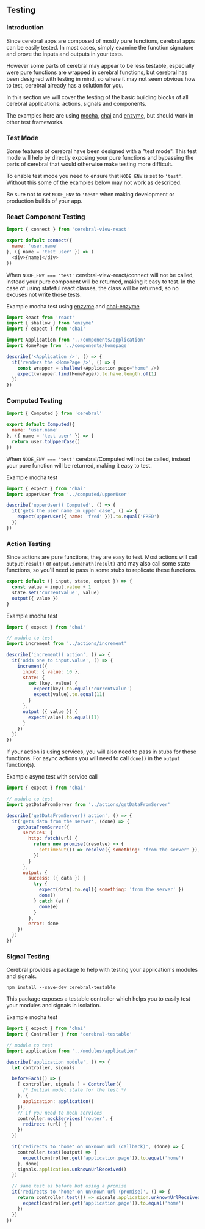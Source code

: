 ## Testing

### Introduction

Since cerebral apps are composed of mostly pure functions, cerebral apps can be easily tested. In most cases, simply examine the function signature and prove the inputs and outputs in your tests.

However some parts of cerebral may appear to be less testable, especially were pure functions are wrapped in cerebral functions, but cerebral has been designed with testing in mind, so where it may not seem obvious how to test, cerebral already has a solution for you.

In this section we will cover the testing of the basic building blocks of all cerebral applications: actions, signals and components.

The examples here are using [mocha](https://mochajs.org/), [chai](http://chaijs.com/) and [enzyme](http://airbnb.io/enzyme/), but should work in other test frameworks.

### Test Mode

Some features of cerebral have been designed with a "test mode". This test mode will help by directly exposing your pure functions and bypassing the parts of cerebral that would otherwise make testing more difficult.

To enable test mode you need to ensure that `NODE_ENV` is set to `'test'`. Without this some of the examples below may not work as described.

Be sure not to set `NODE_ENV` to `'test'` when making development or production builds of your app.

### React Component Testing

```js
import { connect } from 'cerebral-view-react'

export default connect({
  name: 'user.name'
}, ({ name = 'test user' }) => (
  <div>{name}</div>
))
```

When `NODE_ENV === 'test'` cerebral-view-react/connect will not be called, instead your pure component will be returned, making it easy to test. In the case of using stateful react classes, the class will be returned, so no excuses not write those tests.

Example mocha test using [enzyme](http://airbnb.io/enzyme/) and [chai-enzyme](https://github.com/producthunt/chai-enzyme)
```js
import React from 'react'
import { shallow } from 'enzyme'
import { expect } from 'chai'

import Application from '../components/application'
import HomePage from '../components/homepage'

describe('<Application />', () => {
  it('renders the <HomePage />', () => {
    const wrapper = shallow(<Application page="home" />)
    expect(wrapper.find(HomePage)).to.have.length.of(1)
  })
})
```

### Computed Testing

```js
import { Computed } from 'cerebral'

export default Computed({
  name: 'user.name'
}, ({ name = 'test user' }) => {
  return user.toUpperCase()
})
```

When `NODE_ENV === 'test'` cerebral/Computed will not be called, instead your pure function will be returned, making it easy to test.

Example mocha test
```js
import { expect } from 'chai'
import upperUser from '../computed/upperUser'

describe('upperUser() Computed', () => {
  it('gets the user name in upper case', () => {
    expect(upperUser({ name: 'fred' })).to.equal('FRED')
  })
})
```

### Action Testing

Since actions are pure functions, they are easy to test. Most actions will call `output(result)` or `output.somePath(result)` and may also call some state functions, so you'll need to pass in some stubs to replicate these functions.

```js
export default ({ input, state, output }) => {
  const value = input.value + 1
  state.set('currentValue', value)
  output({ value })
}
```

Example mocha test
```js
import { expect } from 'chai'

// module to test
import increment from '../actions/increment'

describe('increment() action', () => {
  it('adds one to input.value', () => {
    increment({
      input: { value: 10 },
      state: {
        set (key, value) {
          expect(key).to.equal('currentValue')
          expect(value).to.equal(11)
        }
      },
      output ({ value }) {
        expect(value).to.equal(11)
      }
    })
  })
})
```

If your action is using services, you will also need to pass in stubs for those functions. For async actions you will need to call `done()` in the `output` function(s).

Example async test with service call
```js
import { expect } from 'chai'

// module to test
import getDataFromServer from '../actions/getDataFromServer'

describe('getDataFromServer() action', () => {
  it('gets data from the server', (done) => {
    getDataFromServer({
      services: {
        http: fetch(url) {
          return new promise((resolve) => {
            setTimeout(() => resolve({ something: 'from the server' }), 100)
          })
        }
      },
      output: {
        success: ({ data }) {
          try {
            expect(data).to.eql({ something: 'from the server' })
            done()
          } catch (e) {
            done(e)
          }
        },
        error: done
    })
  })
})
```

### Signal Testing

Cerebral provides a package to help with testing your application's modules and signals.

```
npm install --save-dev cerebral-testable
```

This package exposes a testable controller which helps you to easily test your modules and signals in isolation.

Example mocha test
```js
import { expect } from 'chai'
import { Controller } from 'cerebral-testable'

// module to test
import application from '../modules/application'

describe('application module', () => {
  let controller, signals

  beforeEach(() => {
    [ controller, signals ] = Controller({
      /* Initial model state for the test */
    }, {
      application: application()
    });
    // if you need to mock services
    controller.mockServices('router', {
      redirect (url) { }
    })
  })

  it('redirects to "home" on unknown url (callback)', (done) => {
    controller.test((output) => {
      expect(controller.get('application.page')).to.equal('home')
    }, done)
    signals.application.unknownUrlReceived()
  })

  // same test as before but using a promise
  it('redirects to "home" on unknown url (promise)', () => {
    return controller.test(() => signals.application.unknownUrlReceived()).then((output) => {
      expect(controller.get('application.page')).to.equal('home')
    })
  })
})
```
